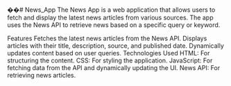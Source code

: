��#   N e w s _ A p p 
The News App is a web application that allows users to fetch and display the latest news articles from various sources. The app uses the News API to retrieve news based on a specific query or keyword.

Features
Fetches the latest news articles from the News API.
Displays articles with their title, description, source, and published date.
Dynamically updates content based on user queries.
Technologies Used
HTML: For structuring the content.
CSS: For styling the application.
JavaScript: For fetching data from the API and dynamically updating the UI.
News API: For retrieving news articles.
 
 
